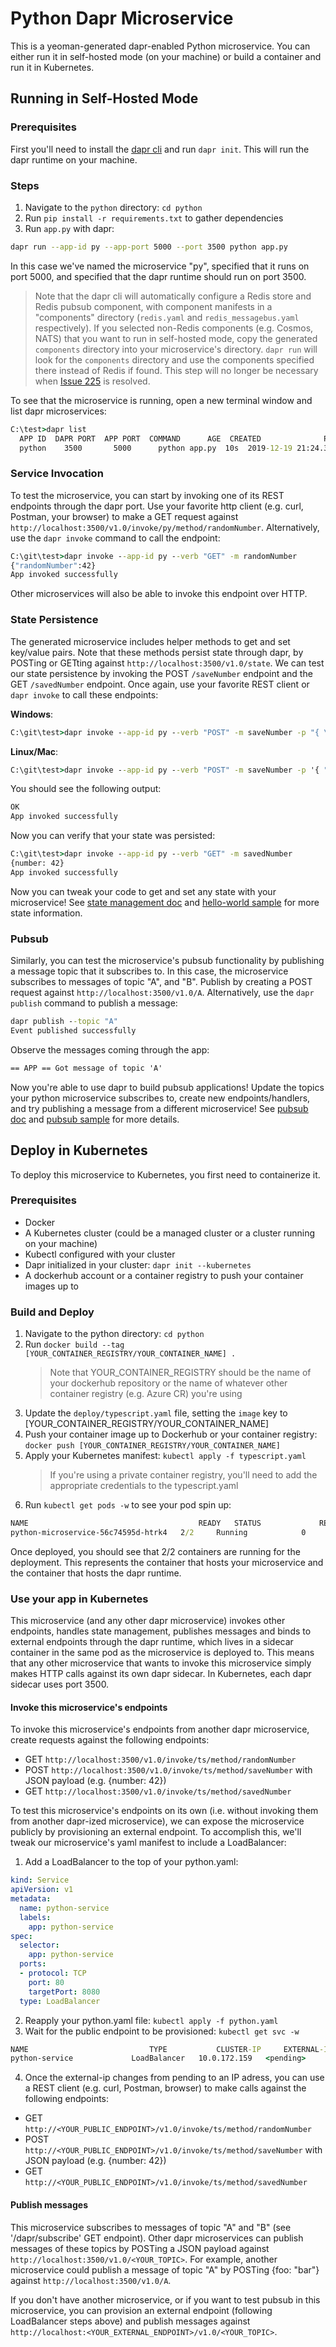 # Python Dapr Microservice
This is a yeoman-generated dapr-enabled Python microservice. You can either run it in self-hosted mode (on your machine) or build a container and run it in Kubernetes.

## Running in Self-Hosted Mode

### Prerequisites

First you'll need to install the [dapr cli](https://github.com/dapr/cli/releases) and run `dapr init`. This will run the dapr runtime on your machine.

### Steps

1. Navigate to the `python` directory: `cd python`
2. Run `pip install -r requirements.txt` to gather dependencies
3. Run `app.py` with dapr:

```bash
dapr run --app-id py --app-port 5000 --port 3500 python app.py
```

In this case we've named the microservice "py", specified that it runs on port 5000, and specified that the dapr runtime should run on port 3500. 

> Note that the dapr cli will automatically configure a Redis store and Redis pubsub component, with component manifests in a "components" directory (`redis.yaml` and `redis_messagebus.yaml` respectively). If you selected non-Redis components (e.g. Cosmos, NATS) that you want to run in self-hosted mode, copy the generated `components` directory into your microservice's directory. `dapr run` will look for the `components` directory and use the components specified there instead of Redis if found. This step will no longer be necessary when [Issue 225](https://github.com/dapr/cli/issues/225) is resolved.

To see that the microservice is running, open a new terminal window and list dapr microservices:

```cmd
C:\test>dapr list
  APP ID  DAPR PORT  APP PORT  COMMAND      AGE  CREATED              PID
  python    3500       5000      python app.py  10s  2019-12-19 21:24.33  25388
```

### Service Invocation
To test the microservice, you can start by invoking one of its REST endpoints through the dapr port. Use your favorite http client (e.g. curl, Postman, your browser) to make a GET request against `http://localhost:3500/v1.0/invoke/py/method/randomNumber`. Alternatively, use the `dapr invoke` command to call the endpoint:

```cmd
C:\git\test>dapr invoke --app-id py --verb "GET" -m randomNumber
{"randomNumber":42}
App invoked successfully
```

Other microservices will also be able to invoke this endpoint over HTTP.

### State Persistence

The generated microservice includes helper methods to get and set key/value pairs. Note that these methods persist state through dapr, by POSTing or GETting against `http://localhost:3500/v1.0/state`. We can test our state persistence by invoking the POST `/saveNumber` endpoint and the GET `/savedNumber` endpoint. Once again, use your favorite REST client or `dapr invoke` to call these endpoints: 

**Windows**:
```cmd
C:\git\test>dapr invoke --app-id py --verb "POST" -m saveNumber -p "{ \"number\": 42 }"
```

**Linux/Mac**:
```cmd
C:\git\test>dapr invoke --app-id py --verb "POST" -m saveNumber -p '{ "number": 42 }'
```

You should see the following output:
```cmd
OK
App invoked successfully
```

Now you can verify that your state was persisted:
```cmd
C:\git\test>dapr invoke --app-id py --verb "GET" -m savedNumber
{number: 42}
App invoked successfully
```

Now you can tweak your code to get and set any state with your microservice! See [state management doc](https://github.com/dapr/docs/blob/master/concepts/state-management/state-management.md) and [hello-world sample](https://github.com/dapr/samples/tree/master/1.hello-world) for more state information.

### Pubsub
Similarly, you can test the microservice's pubsub functionality by publishing a message topic that it subscribes to. In this case, the microservice subscribes to messages of topic "A", and "B". Publish by creating a POST request against `http://localhost:3500/v1.0/A`. Alternatively, use the `dapr publish` command to publish a message: 

```cmd
dapr publish --topic "A"
Event published successfully
```

Observe the messages coming through the app: 

```cmd
== APP == Got message of topic 'A'
```

Now you're able to use dapr to build pubsub applications! Update the topics your python microservice subscribes to, create new endpoints/handlers, and try publishing a message from a different microservice! See [pubsub doc](https://github.com/dapr/docs/tree/master/concepts/publish-subscribe-messaging) and [pubsub sample](https://github.com/dapr/samples/tree/master/4.pub-sub) for more details.

## Deploy in Kubernetes

To deploy this microservice to Kubernetes, you first need to containerize it.

### Prerequisites

- Docker
- A Kubernetes cluster (could be a managed cluster or a cluster running on your machine)
- Kubectl configured with your cluster
- Dapr initialized in your cluster: `dapr init --kubernetes`
- A dockerhub account or a container registry to push your container images up to

### Build and Deploy

1. Navigate to the python directory: `cd python`
2. Run `docker build --tag [YOUR_CONTAINER_REGISTRY/YOUR_CONTAINER_NAME] .`
    > Note that YOUR_CONTAINER_REGISTRY should be the name of your dockerhub repository or the name of whatever other container registry (e.g. Azure CR) you're using
3. Update the `deploy/typescript.yaml` file, setting the `image` key to [YOUR_CONTAINER_REGISTRY/YOUR_CONTAINER_NAME]
4. Push your container image up to Dockerhub or your container registry: `docker push [YOUR_CONTAINER_REGISTRY/YOUR_CONTAINER_NAME]`
5. Apply your Kubernetes manifest: `kubectl apply -f typescript.yaml`
    > If you're using a private container registry, you'll need to add the appropriate credentials to the typescript.yaml
6. Run `kubectl get pods -w` to see your pod spin up:

```cmd
NAME                                      READY   STATUS             RESTARTS   AGE
python-microservice-56c74595d-htrk4   2/2     Running            0          6s
```

Once deployed, you should see that 2/2 containers are running for the deployment. This represents the container that hosts your microservice and the container that hosts the dapr runtime.

### Use your app in Kubernetes

This microservice (and any other dapr microservice) invokes other endpoints, handles state management, publishes messages and binds to external endpoints through the dapr runtime, which lives in a sidecar container in the same pod as the microservice is deployed to. This means that any other microservice that wants to invoke this microservice simply makes HTTP calls against its own dapr sidecar. In Kubernetes, each dapr sidecar uses port 3500.

#### Invoke this microservice's endpoints

To invoke this microservice's endpoints from another dapr microservice, create requests against the following endpoints:

- GET `http://localhost:3500/v1.0/invoke/ts/method/randomNumber`
- POST `http://localhost:3500/v1.0/invoke/ts/method/saveNumber` with JSON payload (e.g. {number: 42})
- GET `http://localhost:3500/v1.0/invoke/ts/method/savedNumber`

To test this microservice's endpoints on its own (i.e. without invoking them from another dapr-ized microservice), we can expose the microservice publicly by provisioning an external endpoint. To accomplish this, we'll tweak our microservice's yaml manifest to include a LoadBalancer:

1. Add a LoadBalancer to the top of your python.yaml:

```yaml
kind: Service
apiVersion: v1
metadata:
  name: python-service
  labels:
    app: python-service
spec:
  selector:
    app: python-service
  ports:
  - protocol: TCP
    port: 80
    targetPort: 8080
  type: LoadBalancer
```

2. Reapply your python.yaml file: `kubectl apply -f python.yaml`
3. Wait for the public endpoint to be provisioned: `kubectl get svc -w`

```cmd
NAME                           TYPE           CLUSTER-IP     EXTERNAL-IP    PORT(S)            AGE
python-service             LoadBalancer   10.0.172.159   <pending>      80:32632/TCP       7s
```

4. Once the external-ip changes from pending to an IP adress, you can use a REST client (e.g. curl, Postman, browser) to make calls against the following endpoints:

- GET `http://<YOUR_PUBLIC_ENDPOINT>/v1.0/invoke/ts/method/randomNumber`
- POST `http://<YOUR_PUBLIC_ENDPOINT>/v1.0/invoke/ts/method/saveNumber` with JSON payload (e.g. {number: 42})
- GET `http://<YOUR_PUBLIC_ENDPOINT>/v1.0/invoke/ts/method/savedNumber`

#### Publish messages

This microservice subscribes to messages of topic "A" and "B" (see '/dapr/subscribe' GET endpoint). Other dapr microservices can publish messages of these topics by POSTing a JSON payload against `http://localhost:3500/v1.0/<YOUR_TOPIC>`. For example, another microservice could publish a message of topic "A" by POSTing {foo: "bar"} against `http://localhost:3500/v1.0/A`.

If you don't have another microservice, or if you want to test pubsub in this microservice, you can provision an external endpoint (following LoadBalancer steps above) and publish messages against `http://localhost:<YOUR_EXTERNAL_ENDPOINT>/v1.0/<YOUR_TOPIC>`.
